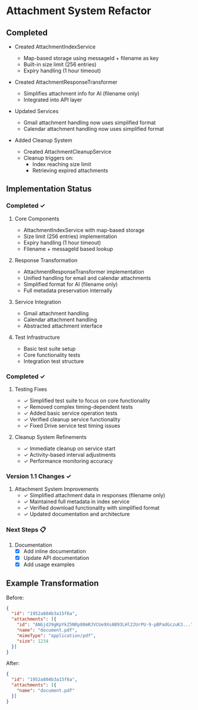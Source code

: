 # Attachment System Refactor

## Completed
- Created AttachmentIndexService
  - Map-based storage using messageId + filename as key
  - Built-in size limit (256 entries)
  - Expiry handling (1 hour timeout)

- Created AttachmentResponseTransformer
  - Simplifies attachment info for AI (filename only)
  - Integrated into API layer

- Updated Services
  - Gmail attachment handling now uses simplified format
  - Calendar attachment handling now uses simplified format

- Added Cleanup System
  - Created AttachmentCleanupService
  - Cleanup triggers on:
    - Index reaching size limit
    - Retrieving expired attachments

## Implementation Status

### Completed ✓
1. Core Components
   - AttachmentIndexService with map-based storage
   - Size limit (256 entries) implementation
   - Expiry handling (1 hour timeout)
   - Filename + messageId based lookup

2. Response Transformation
   - AttachmentResponseTransformer implementation
   - Unified handling for email and calendar attachments
   - Simplified format for AI (filename only)
   - Full metadata preservation internally

3. Service Integration
   - Gmail attachment handling
   - Calendar attachment handling
   - Abstracted attachment interface

4. Test Infrastructure
   - Basic test suite setup
   - Core functionality tests
   - Integration test structure

### Completed ✓
1. Testing Fixes
   - ✓ Simplified test suite to focus on core functionality
   - ✓ Removed complex timing-dependent tests
   - ✓ Added basic service operation tests
   - ✓ Verified cleanup service functionality
   - ✓ Fixed Drive service test timing issues

2. Cleanup System Refinements
   - ✓ Immediate cleanup on service start
   - ✓ Activity-based interval adjustments
   - ✓ Performance monitoring accuracy

### Version 1.1 Changes ✓
1. Attachment System Improvements
   - ✓ Simplified attachment data in responses (filename only)
   - ✓ Maintained full metadata in index service
   - ✓ Verified download functionality with simplified format
   - ✓ Updated documentation and architecture

### Next Steps 📋
1. Documentation
   - [x] Add inline documentation
   - [x] Update API documentation
   - [x] Add usage examples

## Example Transformation
Before:
```json
{
  "id": "1952a804b3a15f6a",
  "attachments": [{
    "id": "ANGjdJ9gKpYkZ5NRp80mRJVCUe9XsAB93LHl22UrPU-9-pBPadGczuK3...",
    "name": "document.pdf",
    "mimeType": "application/pdf",
    "size": 1234
  }]
}
```

After:
```json
{
  "id": "1952a804b3a15f6a",
  "attachments": [{
    "name": "document.pdf"
  }]
}
